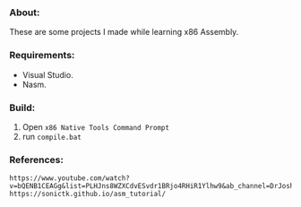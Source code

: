 ### About:
These are some projects I made while learning x86 Assembly.

### Requirements:
- Visual Studio.
- Nasm.

### Build:
  1. Open `x86 Native Tools Command Prompt`
  2. run `compile.bat`

### References:
    https://www.youtube.com/watch?v=bQENB1CEAGg&list=PLHJns8WZXCdvESvdr1BRjo4RHiR1Ylhw9&ab_channel=DrJoshStroschein
    https://sonictk.github.io/asm_tutorial/
